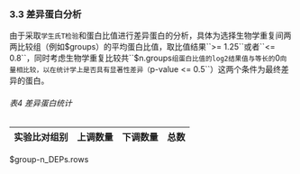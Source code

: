 ### 3.3 差异蛋白分析

由于采取``学生氏T检验``和蛋白比值进行差异蛋白的分析，具体为选择生物学重复间两两比较组（例如$groups）的平均蛋白比值，取比值结果``>= 1.25``或者``<= 0.8``，同时考虑生物学重复比较共``$n.groups``组蛋白比值的log2结果值与等长的``0``向量相比较，以在统计学上是否具有显著性差异（``p-value <= 0.5``）这两个条件为最终差异的蛋白。

###### 表4 差异蛋白统计
|实验比对组别|上调数量|下调数量|总数|
|-----------|-------|-------|----|
$group-n_DEPs.rows